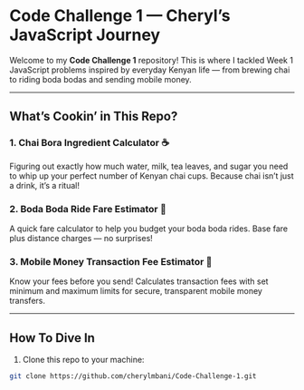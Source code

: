 # Code Challenge 1 — Cheryl’s JavaScript Journey 

Welcome to my **Code Challenge 1** repository! This is where I tackled Week 1 JavaScript problems inspired by everyday Kenyan life — from brewing chai to riding boda bodas and sending mobile money.

---

## What’s Cookin’ in This Repo?

### 1. Chai Bora Ingredient Calculator ☕  
Figuring out exactly how much water, milk, tea leaves, and sugar you need to whip up your perfect number of Kenyan chai cups. Because chai isn’t just a drink, it’s a ritual!

### 2. Boda Boda Ride Fare Estimator 🛵  
A quick fare calculator to help you budget your boda boda rides. Base fare plus distance charges — no surprises!

### 3. Mobile Money Transaction Fee Estimator 📱  
Know your fees before you send! Calculates transaction fees with set minimum and maximum limits for secure, transparent mobile money transfers.

---

## How To Dive In

1. Clone this repo to your machine:

```bash
git clone https://github.com/cherylmbani/Code-Challenge-1.git
